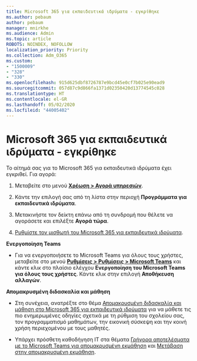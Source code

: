 ```yaml
---
title: Microsoft 365 για εκπαιδευτικά ιδρύματα - εγκρίθηκε
ms.author: pebaum
author: pebaum
manager: mnirkhe
ms.audience: Admin
ms.topic: article
ROBOTS: NOINDEX, NOFOLLOW
localization_priority: Priority
ms.collection: Adm_O365
ms.custom:
- "1500009"
- "328"
- "330"
ms.openlocfilehash: 915d625dbf8726787e9bcd45e0cf7b025e90ead9
ms.sourcegitcommit: 057d87c9d866fa1371d02350420d13774545c028
ms.translationtype: HT
ms.contentlocale: el-GR
ms.lasthandoff: 05/02/2020
ms.locfileid: "44005402"
---
```

# <a name="microsoft-365-for-education---approved"></a>Microsoft 365 για εκπαιδευτικά ιδρύματα - εγκρίθηκε

Το αίτημά σας για το Microsoft 365 για εκπαιδευτικά ιδρύματα έχει εγκριθεί.  Για αγορά:

1. Μεταβείτε στο μενού **[Χρέωση > Αγορά υπηρεσιών](https://portal.office.com/AdminPortal/Home#/catalog)**.

2. Κάντε την επιλογή σας από τη λίστα στην περιοχή **Προγράμματα για εκπαιδευτικά ιδρύματα**.

3. Μετακινήστε τον δείκτη επάνω από τη συνδρομή που θέλετε να αγοράσετε και επιλέξτε **Αγορά τώρα**.

4. [Ρυθμίστε τον μισθωτή του Microsoft 365 για εκπαιδευτικά ιδρύματα](https://docs.microsoft.com/microsoft-365/education/intune-edu-trial/set-up-office365-edu-tenant).

**Ενεργοποίηση Teams**

- Για να ενεργοποιήσετε το Microsoft Teams για όλους τους χρήστες, μεταβείτε στο μενού **[Ρυθμίσεις > Ρυθμίσεις > Microsoft Teams](https://admin.microsoft.com/Adminportal/Home#/SettingsMultiPivot/:/Settings/L1/SkypeTeams)** και κάντε κλικ στο πλαίσιο ελέγχου **Ενεργοποίηση του Microsoft Teams για όλους τους χρήστες**.  Κάντε κλικ στην επιλογή **Αποθήκευση αλλαγών**.

**Απομακρυσμένη διδασκαλία και μάθηση**

- Στη συνέχεια, ανατρέξτε στο θέμα [Απομακρυσμένη διδασκαλία και μάθηση στο Microsoft 365 για εκπαιδευτικά ιδρύματα](https://support.office.com/article/remote-teaching-and-learning-in-office-365-education-f651ccae-7b65-478b-8366-51bb884025c4) για να μάθετε τις πιο ενημερωμένες οδηγίες σχετικά με τη ρύθμιση του σχολείου σας, τον προγραμματισμό μαθημάτων, την εικονική σύσκεψη και την κοινή χρήση περιεχομένου με τους μαθητές.

- Υπάρχει πρόσθετη καθοδήγηση ΙΤ στα θέματα [Γρήγορα αποτελέσματα με το Microsoft Teams για απομακρυσμένη εκμάθηση](https://docs.microsoft.com/MicrosoftTeams/remote-learning-edu) και [Μετάβαση στην απομακρυσμένη εκμάθηση](https://www.microsoft.com/education/remote-learning).
